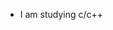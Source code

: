 - I am studying c/c++ 

<!---
Iammymentor/Iammymentor is a ✨ special ✨ repository because its `README.md` (this file) appears on your GitHub profile.
You can click the Preview link to take a look at your changes.
--->
